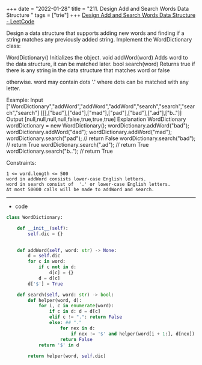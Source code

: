+++ 
date = "2022-01-28"
title = "211. Design Add and Search Words Data Structure "
tags = ["trie"]
+++
[Design Add and Search Words Data Structure - LeetCode](https://leetcode.com/problems/design-add-and-search-words-data-structure/)

Design a data structure that supports adding new words and finding if a string matches any previously added string.
Implement the WordDictionary class:

WordDictionary() Initializes the object.
	void addWord(word) Adds word to the data structure, it can be matched later.
	bool search(word) Returns true if there is any string in the data structure that matches word or false 

otherwise. word may contain dots '.' where dots can be matched with any letter. 

Example:
Input ["WordDictionary","addWord","addWord","addWord","search","search","search","search"] [[],["bad"],["dad"],["mad"],["pad"],["bad"],[".ad"],["b.."]] Output [null,null,null,null,false,true,true,true] Explanation WordDictionary wordDictionary = new WordDictionary(); wordDictionary.addWord("bad"); wordDictionary.addWord("dad"); wordDictionary.addWord("mad"); wordDictionary.search("pad"); // return False wordDictionary.search("bad"); // return True wordDictionary.search(".ad"); // return True wordDictionary.search("b.."); // return True 
 
Constraints:

	1 <= word.length <= 500
	word in addWord consists lower-case English letters.
	word in search consist of  '.' or lower-case English letters.
	At most 50000 calls will be made to addWord and search.

---
- code
```py
class WordDictionary:

    def __init__(self):
        self.dic = {}
        

    def addWord(self, word: str) -> None:
        d = self.dic
        for c in word:
            if c not in d:
                d[c] = {}
            d = d[c]
        d['$'] = True

    def search(self, word: str) -> bool:
        def helper(word, d):
            for i, c in enumerate(word):
                if c in d: d = d[c]
                elif c != ".": return False
                else: ## "."
                    for nex in d:
                        if nex != '$' and helper(word[i + 1:], d[nex]): return True
                    return False
            return '$' in d
            
        return helper(word, self.dic)    
```
